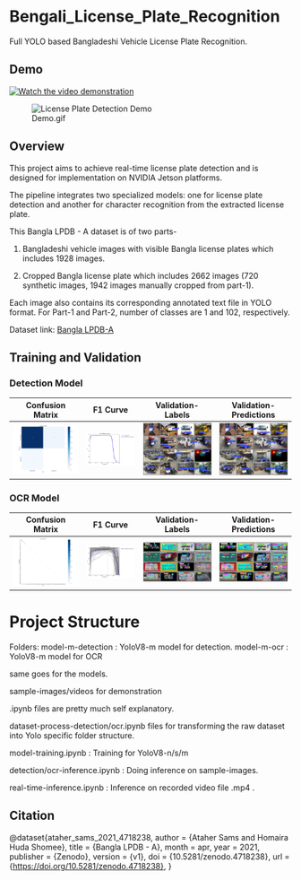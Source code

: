 # Bengali_License_Plate_Recognition
Full YOLO based Bangladeshi Vehicle License Plate Recognition.


## Demo
[![Watch the video demonstration](https://img.youtube.com/vi/5TKTgeAjTs4/0.jpg)](https://www.youtube.com/watch?v=5TKTgeAjTs4)


<figure>
  <img src="assets/v1.gif" alt="License Plate Detection Demo">
  <figcaption>Demo.gif</figcaption>
</figure>



## Overview

This project aims to achieve real-time license plate detection and is designed for implementation on NVIDIA Jetson platforms. 

The pipeline integrates two specialized models: one for license plate detection and another for character recognition from the extracted license plate.


This Bangla LPDB - A dataset is of two parts-

1. Bangladeshi vehicle images with visible Bangla license plates which includes 1928 images.

2. Cropped Bangla license plate which includes 2662 images (720 synthetic images, 1942 images manually cropped from part-1).

 

Each image also contains its corresponding annotated text file in YOLO format. For Part-1 and Part-2, number of classes are 1 and 102, respectively.


Dataset link: [Bangla LPDB-A](https://zenodo.org/records/4718238)




## Training and Validation
### Detection Model
| Confusion Matrix | F1 Curve | Validation-Labels | Validation-Predictions |
|:----------------:|:--------:|:----------------:|:---------------:|
| ![Confusion Matrix](assets/detection/conf.png) | ![F1](assets/detection/f1.png) | ![Validation-Labels](assets/detection/val_batch2_labels.jpg) | ![Validation-Predictions ](assets/detection/val_batch2_pred.jpg) |


### OCR Model
| Confusion Matrix | F1 Curve | Validation-Labels | Validation-Predictions |
|:----------------:|:--------:|:----------------:|:---------------:|
| ![Confusion Matrix](assets/ocr/conf.png) | ![F1](assets/ocr/f1.png) | ![Validation-Labels](assets/ocr/val_batch2_labels.jpg) | ![Validation-Predictions ](assets/ocr/val_batch2_pred.jpg) |


# Project Structure 
Folders:
model-m-detection : YoloV8-m model for detection.
model-m-ocr : YoloV8-m model for OCR

same goes for the models.

sample-images/videos for demonstration 

.ipynb files are pretty much self explanatory.

dataset-process-detection/ocr.ipynb files for transforming the raw dataset into Yolo specific folder structure.


model-training.ipynb : Training for YoloV8-n/s/m


detection/ocr-inference.ipynb : Doing inference on sample-images.

real-time-inference.ipynb : Inference on recorded video file .mp4 .




## Citation

@dataset{ataher_sams_2021_4718238,
  author       = {Ataher Sams and
                  Homaira Huda Shomee},
  title        = {Bangla LPDB - A},
  month        = apr,
  year         = 2021,
  publisher    = {Zenodo},
  version      = {v1},
  doi          = {10.5281/zenodo.4718238},
  url          = {https://doi.org/10.5281/zenodo.4718238},
}